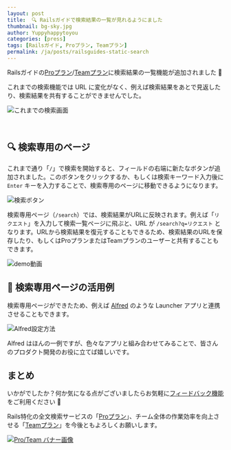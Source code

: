 ```yaml
---
layout: post
title:  🔍 Railsガイドで検索結果の一覧が見れるようにました
thumbnail: bg-sky.jpg
author: Yuppyhappytoyou
categories: [press]
tags: [Railsガイド, Proプラン, Teamプラン]
permalink: /ja/posts/railsguides-static-search
---
```


Railsガイドの[Proプラン](https://railsguides.jp/pro)/[Teamプラン](https://railsguides.jp/team)に検索結果の一覧機能が追加されました 🎉

これまでの検索機能では URL に変化がなく、例えば検索結果をあとで見返したり、検索結果を共有することができませんでした。

![これまでの検索画面](https://i.gyazo.com/5a2de6b4fb1516310987bbc404861f37.png)

<br>

## 🔍 検索専用のページ

これまで通り「`/`」で検索を開始すると、フィールドの右端に新たなボタンが追加されました。このボタンをクリックするか、もしくは検索キーワード入力後に `Enter` キーを入力することで、検索専用のページに移動できるようになります。

![検索ボタン](https://i.gyazo.com/df0e98e09cf8007e659fbc82138e10e6.png)

検索専用ページ（`/search`）では、検索結果がURLに反映されます。例えば「`リクエスト`」を入力して検索一覧ページに飛ぶと、URL が `/search?q=リクエスト` となります。URLから検索結果を復元することもできるため、検索結果のURLを保存したり、もしくはProプランまたはTeamプランのユーザーと共有することもできます。

![demo動画](https://i.gyazo.com/5617dc0c1e13a6bec0d62a748fc54954.png)<!-- demo動画に変える -->


## 🎩 検索専用ページの活用例

検索専用ページができたため、例えば [Alfred](https://www.alfredapp.com/) のような Launcher アプリと連携させることもできます。

![Alfred設定方法](https://i.gyazo.com/88773e8121a41ea31dfbbb6ac36a15e5.png)

Alfred はほんの一例ですが、色々なアプリと組み合わせてみることで、皆さんのプロダクト開発のお役に立てば嬉しいです。

<!-- Alfred demo を入れる -->

## まとめ
いかがでしたか？何か気になる点がございましたらお気軽に[フィードバック機能](https://yasslab.jp/ja/posts/feature-request-form)をご利用ください 💌

Rails特化の全文検索サービスの「[Proプラン](https://railsguides.jp/pro)」、チーム全体の作業効率を向上させる「[Teamプラン](https://railsguides.jp/team)」を今後ともよろしくお願いします。

[![Pro/Team バナー画像](https://i.gyazo.com/83f4b789ec3a255533d96cced1f9bcbb.png)](https://railsguides.jp/#pr)



